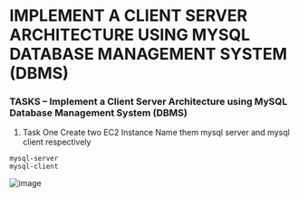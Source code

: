 # **IMPLEMENT A CLIENT SERVER ARCHITECTURE USING MYSQL DATABASE MANAGEMENT SYSTEM (DBMS)** #

### **TASKS – Implement a Client Server Architecture using MySQL Database Management System (DBMS)** ###

1. Task One
  Create two EC2 Instance
  Name them mysql server and mysql client respectively
  ~~~
  mysql-server
  mysql-client
  ~~~
  
  ![image](mysql-instance.jpg)

